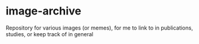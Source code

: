 # image-archive
Repository for various images (or memes), for me to link to in publications, studies, or keep track of in general
